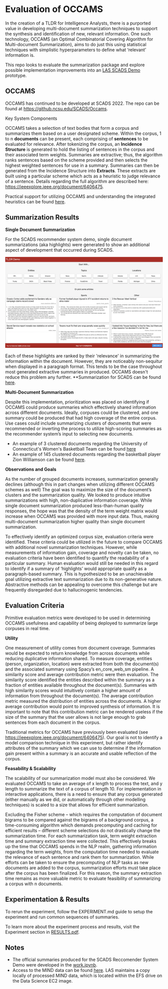 # Evaluation of OCCAMS 

In the creation of a TLDR for Intelligence Analysts, there is a purported value in developing multi-document summarization techniques to support the synthesis and identification of new, relevant information. One such technology, OCCAMS (an Optimal Combinatorial Covering Algorithm for Multi-document Summarization), aims to do just this using statistical techniques with simplistic hyperparameters to define what ‘relevant’ information is.

This repo looks to evaluate the summarization package and explore possible implementation improvements into an [LAS SCADS Demo](https://commander.ncsu-las.net/commander/project/0000017f-0d34-d974-0a00-10e600000013) prototype. 

## OCCAMS 

OCCAMS has continued to be developed at SCADS 2022. The repo can be found at https://github.ncsu.edu/SCADS/Occams. 

Key System Components 

OCCAMS takes a selection of text bodies that form a corpus and summarizes them based on a user designated scheme. Within the corpus, 1 to n **documents** can be present, each comprising of **sentences** to be evaluated for relevance. After tokenizing the corpus, an **Incidence Structure** is generated to hold the listing of sentences in the corpus and their associated term weights. Summaries are extractive; thus, the algorithm ranks sentences based on the scheme provided and then selects the highest weighted sentences for use in a summary. Summaries can then be generated from the Incidence Structure into **Extracts**. These extracts are built using a particular scheme which acts as a heuristic to judge relevance of a sentence. Details regarding the full algorithm are described here: https://ieeexplore.ieee.org/document/6406475. 

Practical support for utilizing OCCAMS and understanding the integrated heuristics can be found [here](OCCAMS_user_guide.md). 

## Summarization Results 

__Single Document Summarization__ 

For the SCADS recommender system demo, single document summarizations (aka highlights) were generated to show an additional aspect of development that occurred during SCADS. 

![](docs/img/SCADSDemoHomePage.png)

Each of these highlights are ranked by their 'relevance' in summarizing the information within the document. However, they are noticeably non-sequitur when displayed in a paragraph format. This tends to be the case throughout most generated extractive summaries in produced. OCCAMS doesn't reduce this problem any further. **Summarization for SCADS can be found [here](work.ipynb). 

__Multi-Document Summarization__ 

Despite this implementation, prioritization was placed on identifying if OCCAMS could produce summaries which effectively shared information across different documents. Ideally, corpuses could be clustered, and one summary could be produced that had high coverage of the entire corpus.  Use cases could include summarizing clusters of documents that were recommended or inverting the process to utilize high-scoring summaries as the recommender system’s input to selecting new documents. 

- An example of 3 clustered documents regarding the University of Connecticut's Women's Basketball Team can be found [here](out/uconn.txt)
- An example of 145 clustered documents regarding the basketball player Zion Williamson can be found [here](out/zion.txt). 


__Observations and Goals__

As the number of grouped documents increases, summarization generally declines (although this in part changes when utilizing different OCCAMS schemes as well) The goal was to maximize the size of the document’s clusters and the summarization quality. We looked to produce intuitive summarizations with high, non-duplicative information coverage.  While single document summarization produced less-than-human quality responses, the hope was that the density of the term weight matrix would increase when OCCAMS was provided with more input data. Thus, making multi-document summarization higher quality than single document summarization. 

To effectively identify an optimized corpus size, evaluation criteria were identified. These criteria could be utilized in the future to compare OCCAMS with additional novel summarization techniques. However, while measurements of information gain, coverage and novelty can be taken, no evaluation criteria have been identified to quantify the readability of a particular summary. Human evaluation would still be needed in this regard to identify if a summary of ‘highlights’ would appropriate qualify as a paragraph-based summary. This is hypothesized to be an unachievable goal utilizing extractive text summarization due to its non-generative nature. Abstractive methods can be appealing to overcome this challenge but are frequently disregarded due to hallucinogenic tendencies. 

## Evaluation Criteria 

Primitive evaluation metrics were developed to be used in determining OCCAMS usefulness and capability of being deployed to summarize large corpuses in real time. 

__Utility__ 

One measurement of utility comes from document coverage. Summaries would be expected to return knowledge from across documents while reducing duplicative information shared. To measure coverage, entities (person, organization, location) were extracted from both the document(s) and the associated summary using Spacy’s en_core_web_sm pipeline. A similarity score and average contribution metric were then evaluation. The similarity score identified the entities described within the summary as a fraction of entities available throughout the document(s). Summaries with high similarity scores would intuitively contain a higher amount of information from throughout the document(s). The average contribution metric measured the distribution of entities across the documents. A higher average contribution would point to improved synthesis of information. It is important to note that this contribution metric can be rendered useless if the size of the summary that the user allows is not large enough to grab sentences from each document in the corpus.

Traditional metrics for OCCAMS have previously been evaluated (see https://ieeexplore.ieee.org/document/6406475). Our goal is not to identify a model comparison technique in this experiment, but rather identify attributes of the summary which we can use to determine if the information gain present within a summary is an accurate and usable reflection of the corpus. 

__Feasability & Scalability__ 

The scalability of our summarization model must also be considered. We evaluated OCCAMS to take an average of x length to process the text, and y length to summarize the text of a corpus of length 10. For implementation in interactive applications, there is a need to ensure that any corpus generated (either manually as we did, or automatically through other modelling techniques) is scaled to a size that allows for efficient summarization. 

Excluding the Fisher scheme – which requires the computation of document bigrams to be compared against the bigrams of a background corpus, a time-consuming algorithm which demands precomputing and caching for efficient results – different scheme selections do not drastically change the summarization time. For each summarization task, term weight extraction time and summary extraction time were collected. This effectively breaks up the time that OCCAMS spends in the NLP realm, gathering information regarding the term weights, from the computation time needed to evaluate the relevance of each sentence and rank them for summarization. While efforts can be taken to ensure the precomputing of NLP tasks as new documents are added to the corpus, summarization efforts must take place after the corpus has been finalized. For this reason, the summary extraction time remains as more valuable metric to evaluate feasibility of summarizing a corpus with n documents. 

## Experimentation & Results

To rerun the experiment, follow the EXPERIMENT.md guide to setup the experiment and run common sequences of summaries. 

To learn more about the experiment process and results, visit the Experiment section in [RESULTS.pdf](RESULTS.pdf).

## Notes

- The official summaries produced for the SCADS Reccomender System Demo were developed in the [work.ipynb](work.ipynb). 
- Access to the MIND data can be found [here](https://msnews.github.io). LAS maintains a copy locally of processed MIND data, which is located within the EFS drive on the Data Science EC2 image.